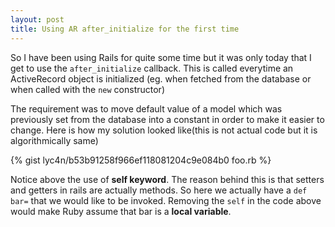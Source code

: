 ```yaml
---
layout: post
title: Using AR after_initialize for the first time
---
```


So I have been using Rails for quite some time but it was only today that I get
to use the `after_initialize` callback. This is called everytime an
ActiveRecord object is initialized (eg. when fetched from the database or when
called with the `new` constructor)

The requirement was to move default value of a model which was previously set
from the database into a constant in order to make it easier to change. Here is
how my solution looked like(this is not actual code but it is algorithmically
same)

{% gist lyc4n/b53b91258f966ef118081204c9e084b0 foo.rb %}

Notice above the use of **self keyword**. The reason behind this
is that setters and getters in rails are actually methods. So here we actually
have a `def bar=` that we would like to be invoked. Removing the
`self` in the code above would make Ruby assume that bar is a **local variable**.
